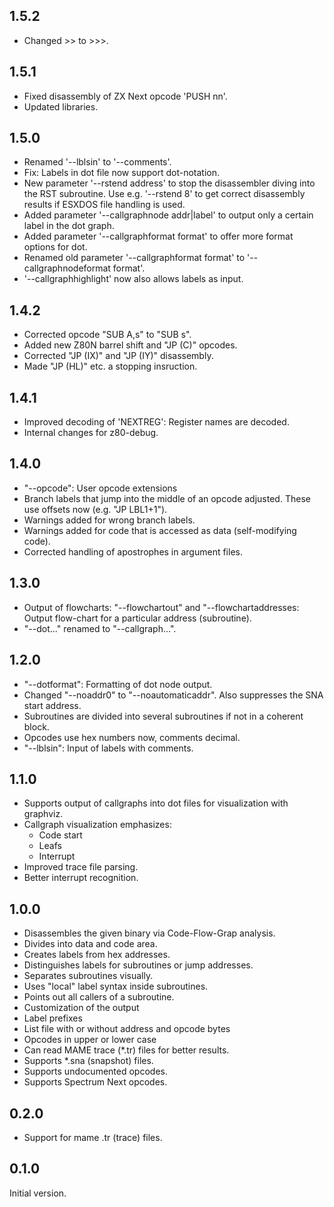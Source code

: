 ## 1.5.2
- Changed >> to >>>.

## 1.5.1
- Fixed disassembly of ZX Next opcode 'PUSH nn'.
- Updated libraries.


## 1.5.0
- Renamed '--lblsin' to '--comments'.
- Fix: Labels in dot file now support dot-notation.
- New parameter '--rstend address' to stop the disassembler diving into the RST subroutine. Use e.g. '--rstend 8' to get correct disassembly results if ESXDOS file handling is used.
- Added parameter '--callgraphnode addr|label' to output only a certain label in the dot graph.
- Added parameter '--callgraphformat format' to offer more format options for dot.
- Renamed old parameter '--callgraphformat format' to '--callgraphnodeformat format'.
- '--callgraphhighlight' now also allows labels as input.


## 1.4.2
- Corrected opcode "SUB A,s" to "SUB s".
- Added new Z80N barrel shift and "JP (C)" opcodes.
- Corrected "JP (IX)" and "JP (IY)" disassembly.
- Made "JP (HL)" etc. a stopping insruction.


## 1.4.1
- Improved decoding of 'NEXTREG': Register names are decoded.
- Internal changes for z80-debug.


## 1.4.0
- "--opcode": User opcode extensions
- Branch labels that jump into the middle of an opcode adjusted. These use offsets now (e.g. "JP LBL1+1").
- Warnings added for wrong branch labels.
- Warnings added for code that is accessed as data (self-modifying code).
- Corrected handling of apostrophes in argument files.


## 1.3.0
- Output of flowcharts:
  "--flowchartout" and "--flowchartaddresses: Output flow-chart for a particular address (subroutine).
- "--dot..." renamed to "--callgraph...".


## 1.2.0
- "--dotformat": Formatting of dot node output.
- Changed "--noaddr0" to "--noautomaticaddr". Also suppresses the SNA start address.
- Subroutines are divided into several subroutines if not in a coherent block.
- Opcodes use hex numbers now, comments decimal.
- "--lblsin": Input of labels with comments.


## 1.1.0
- Supports output of callgraphs into dot files for visualization with graphviz.
- Callgraph visualization emphasizes:
  - Code start
  - Leafs
  - Interrupt
- Improved trace file parsing.
- Better interrupt recognition.


## 1.0.0
- Disassembles the given binary via Code-Flow-Grap analysis.
- Divides into data and code area.
- Creates labels from hex addresses.
- Distinguishes labels for subroutines or jump addresses.
- Separates subroutines visually.
- Uses "local" label syntax inside subroutines.
- Points out all callers of a subroutine.
- Customization of the output
- Label prefixes
- List file with or without address and opcode bytes
- Opcodes in upper or lower case
- Can read MAME trace (*.tr) files for better results.
- Supports *.sna (snapshot) files.
- Supports undocumented opcodes.
- Supports Spectrum Next opcodes.


## 0.2.0
- Support for mame .tr (trace) files.

## 0.1.0
Initial version.

